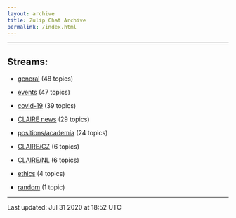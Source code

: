 ```yaml
---
layout: archive
title: Zulip Chat Archive
permalink: /index.html
---
```


---

## Streams:

* [general](stream/201199-general/index.html) (48 topics)

* [events](stream/201207-events/index.html) (47 topics)

* [covid-19](stream/226112-covid-19/index.html) (39 topics)

* [CLAIRE news](stream/201957-CLAIRE-news/index.html) (29 topics)

* [positions/academia](stream/203258-positions/academia/index.html) (24 topics)

* [CLAIRE/CZ](stream/203399-CLAIRE/CZ/index.html) (6 topics)

* [CLAIRE/NL](stream/203255-CLAIRE/NL/index.html) (6 topics)

* [ethics](stream/228366-ethics/index.html) (4 topics)

* [random](stream/202125-random/index.html) (1 topic)

<hr><p>Last updated: Jul 31 2020 at 18:52 UTC</p>